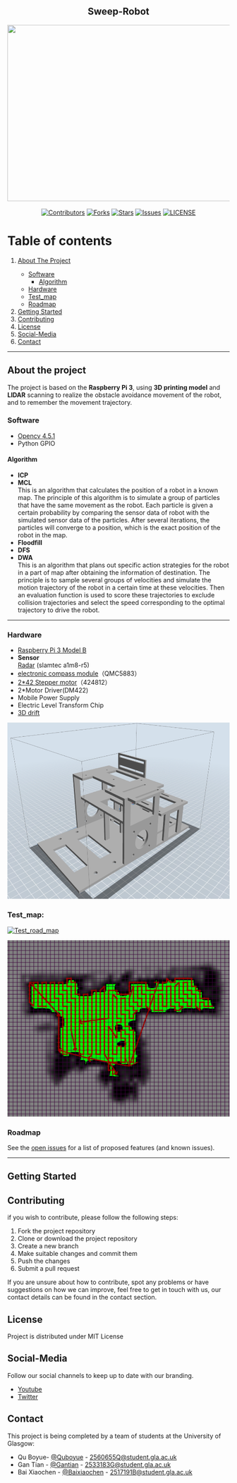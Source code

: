 <h2 align="center">Sweep-Robot</h2>  



<div align=center><img width="550" height="400" src="https://github.com/GANTIAN-hub405/picutre/blob/main/sweep-robot.jpg"/></div>


<div align="center">
  
[![Contributors](https://img.shields.io/github/contributors/quboyue/Sweep-Robot-Team36.svg?style=for-the-badge)](https://github.com/quboyue/Sweep-Robot-Team36/graphs/contributors)
[![Forks](https://img.shields.io/github/forks/quboyue/Sweep-Robot-Team36.svg?style=for-the-badge)](https://github.com/quboyue/Sweep-Robot-Team36/network/members)
[![Stars](https://img.shields.io/github/stars/quboyue/Sweep-Robot-Team36.svg?style=for-the-badge)](https://github.com/quboyue/Sweep-Robot-Team36/stargazers)
[![Issues](https://img.shields.io/github/issues/quboyue/Sweep-Robot-Team36.svg?style=for-the-badge)](https://github.com/quboyue/Sweep-Robot-Team36/issues)
[![LICENSE](https://img.shields.io/github/license/quboyue/Sweep-Robot-Team36.svg?style=for-the-badge)](https://github.com/quboyue/Sweep-Robot-Team36/blob/main/LICENSE)
</div>

<!-- TABLE OF CONTENTS -->

# Table of contents

<ol>
    <li><a href="#about-the-project">About The Project</a></li>
      <ul>
      <li><a href="#software">Software</a</li>  
        <ul>
        <li><a href="#algorithm">Algorithm</a</li>
        </ul>
      <li><a href="#hardware">Hardware</a</li>
      <li><a href="#test_map">Test_map</a</li>
      <li><a href="#roadmap">Roadmap</a</li>
      </ul>
    <li><a href="#getting-started">Getting Started</a></li>
    <li><a href="#contributing">Contributing</a></li>
    <li><a href="#license">License</a></li>
    <li><a href="#social-Media">Social-Media</a></li>
    <li><a href="#contact">Contact</a></li>
</ol>
     
***



## About the project

The project is based on the **Raspberry Pi 3**, using **3D printing model** and **LIDAR** scanning to realize the obstacle avoidance movement of the robot, and to remember the movement trajectory.


### Software

- [Opencv 4.5.1](https://opencv.org/opencv-4-5-1/)
- Python GPIO  

#### Algorithm 
 - **ICP**
 - **MCL**  
  This is an algorithm that calculates the position of a robot in a known map. The principle of this algorithm is to simulate a group of particles that have the same movement   as the robot. Each particle is given a certain probability by comparing the sensor data of robot with the simulated sensor data of the particles. After several iterations,   the particles will converge to a position, which is the exact position of the robot in the map.
 - **Floodfill**
 - **DFS**
 - **DWA**   
   This is an algorithm that plans out specific action strategies for the robot in a part of map after obtaining the information of destination. The principle is to sample      several groups of velocities and simulate the motion trajectory of the robot in a certain time at these velocities. Then an evaluation function is used to score these        trajectories to exclude collision trajectories and select the speed corresponding to the optimal trajectory to drive the robot.

***

### Hardware 
- [Raspberry Pi 3 Model B](https://www.raspberrypi.org/products/raspberry-pi-3-model-b/)
- **Sensor**  
     [Radar](https://www.slamtec.com/en/) (slamtec a1m8-r5)
- [electronic compass module](https://www.amazon.com/QMC5883-Electronic-Compass-Three-axis-Magnetic/dp/B07ZR79HGS)（QMC5883）
- [2*42 Stepper motor](https://www.amazon.com/3D-Printer-printer-4248-450-Stepper/dp/B07L1RMWZR/ref=sr_1_3?dchild=1&keywords=4248+Stepper+motor&qid=1618642588&sr=8-3)（424812）
- 2*Motor Driver(DM422)
- Mobile Power Supply
- Electric Level Transform Chip
- [3D drift](https://github.com/quboyue/Sweep-Robot-Team36/blob/main/Car_model.stl)  

<img width="550" height="400" src="https://github.com/GANTIAN-hub405/picutre/blob/main/3D.png"/></div>


### Test_map:

[![Test_road_map](https://github.com/GANTIAN-hub405/picutre/blob/main/map_road.gif)](https://youtu.be/WlX7A8LnEmQ)

<img width="550" height="400" src="https://github.com/GANTIAN-hub405/picutre/blob/main/map.png"/></div>

### Roadmap
See the [open issues](https://img.shields.io/github/issues/quboyue/Sweep-Robot-Team36.svg?style=for-the-badge) for a list of proposed features (and known issues).


***
## Getting Started




## Contributing  
if you wish to contribute, please follow the following steps:  

1. Fork the project repository
2. Clone or download the project repository
3. Create a new branch
4. Make suitable changes and commit them
5. Push the changes
6. Submit a pull request  

If you are unsure about how to contribute, spot any problems or have suggestions on how we can improve, feel free to get in touch with us, our contact details can be found in the contact section.  

## License  
Project is distributed under MIT License  

## Social-Media
 Follow our social channels to keep up to date with our branding.
 - [Youtube](https://www.youtube.com/channel/UCdpiw0mUYiLdALUTy5392jA)
 - [Twitter](https://twitter.com/home)

## Contact
This project is being completed by a team of students at the University of Glasgow:  
 - Qu Boyue- [@Quboyue](https://github.com/quboyue) - <2560655Q@student.gla.ac.uk>
 - Gan Tian - [@Gantian](https://github.com/GANTIAN-hub405) - <2533183G@student.gla.ac.uk>
 - Bai Xiaochen - [@Baixiaochen](https://github.com/Nuko-XCB) - <2517191B@student.gla.ac.uk>
